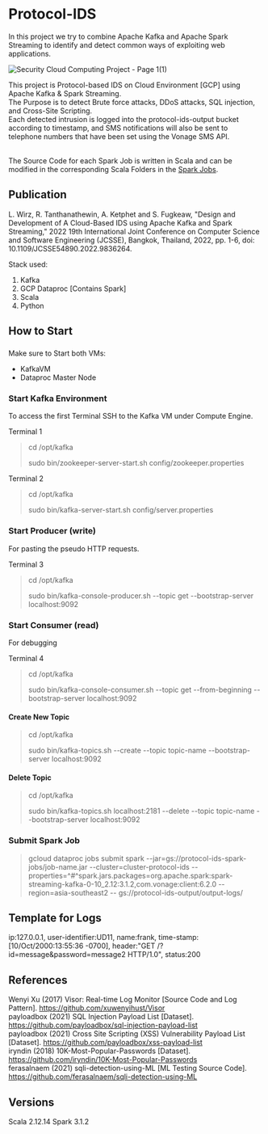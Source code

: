 # Protocol-IDS


In this project we try to combine Apache Kafka and Apache Spark Streaming to identify and detect common ways of exploiting web applications.

![Security   Cloud Computing Project - Page 1(1)](https://user-images.githubusercontent.com/79465272/177006366-77369e4d-0ac6-462e-84b5-f3d86de20ea0.jpeg)


This project is Protocol-based IDS on Cloud Environment [GCP] using Apache Kafka & Spark Streaming.</br>
The Purpose is to detect Brute force attacks, DDoS attacks, SQL injection, and Cross-Site Scripting.</br>
Each detected intrusion is logged into the protocol-ids-output bucket according to timestamp, and SMS notifications will also be sent to telephone numbers that have been set using the Vonage SMS API.</br>
</br>

The Source Code for each Spark Job is written in Scala and can be modified in the corresponding Scala Folders in the [Spark Jobs](https://github.com/conancom/Protocol-IDS/tree/main/Spark%20Jobs).

## Publication

L. Wirz, R. Tanthanathewin, A. Ketphet and S. Fugkeaw, "Design and Development of A Cloud-Based IDS using Apache Kafka and Spark Streaming," 2022 19th International Joint Conference on Computer Science and Software Engineering (JCSSE), Bangkok, Thailand, 2022, pp. 1-6, doi: 10.1109/JCSSE54890.2022.9836264.


Stack used:

1) Kafka
2) GCP Dataproc [Contains Spark]
3) Scala 
4) Python


## How to Start


###

Make sure to Start both VMs:
- KafkaVM
- Dataproc Master Node


### Start Kafka Environment

To access the first Terminal SSH to the Kafka VM under Compute Engine.

Terminal 1 
> cd /opt/kafka
> 
> sudo bin/zookeeper-server-start.sh config/zookeeper.properties

Terminal 2
> cd /opt/kafka
> 
> sudo bin/kafka-server-start.sh config/server.properties

### Start Producer (write)

For pasting the pseudo HTTP requests.

Terminal 3
> cd /opt/kafka
> 
> sudo bin/kafka-console-producer.sh --topic get --bootstrap-server localhost:9092

### Start Consumer (read)  

For debugging

Terminal 4
> cd /opt/kafka
>
> sudo bin/kafka-console-consumer.sh --topic get --from-beginning --bootstrap-server localhost:9092


#### Create New Topic 
> cd /opt/kafka
> 
> sudo bin/kafka-topics.sh --create --topic topic-name --bootstrap-server localhost:9092

#### Delete Topic
> cd /opt/kafka
> 
> sudo bin/kafka-topics.sh localhost:2181 --delete --topic topic-name --bootstrap-server localhost:9092


### Submit Spark Job

> gcloud dataproc jobs submit spark --jar=gs://protocol-ids-spark-jobs/job-name.jar --cluster=cluster-protocol-ids --properties=^#^spark.jars.packages=org.apache.spark:spark-streaming-kafka-0-10_2.12:3.1.2,com.vonage:client:6.2.0 --region=asia-southeast2 -- gs://protocol-ids-output/output-logs/



## Template for Logs

ip:127.0.0.1, user-identifier:UD11,  name:frank, time-stamp:[10/Oct/2000:13:55:36 -0700],  header:"GET /?id=message&password=message2 HTTP/1.0", status:200 

## References </br>
Wenyi Xu (2017) Visor: Real-time Log Monitor [Source Code and Log Pattern]. https://github.com/xuwenyihust/Visor</br>
payloadbox (2021) SQL Injection Payload List [Dataset]. https://github.com/payloadbox/sql-injection-payload-list</br>
payloadbox (2021) Cross Site Scripting  (XSS) Vulnerability Payload List [Dataset]. https://github.com/payloadbox/xss-payload-list</br>
iryndin (2018) 10K-Most-Popular-Passwords [Dataset]. https://github.com/iryndin/10K-Most-Popular-Passwords</br>
ferasalnaem (2021) sqli-detection-using-ML [ML Testing Source Code]. https://github.com/ferasalnaem/sqli-detection-using-ML


## Versions

  Scala 2.12.14
  Spark 3.1.2
